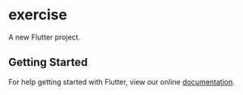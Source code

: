 # exercise

A new Flutter project.

## Getting Started

For help getting started with Flutter, view our online
[documentation](https://flutter.io/).

